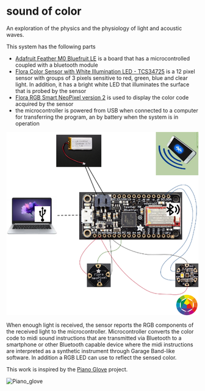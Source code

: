 # sound of color

An exploration of the physics and the physiology of light and acoustic waves.

This system has the following parts

- [Adafruit Feather M0 Bluefruit LE](https://www.adafruit.com/product/2995) is a board that has a microcontrolled coupled with a bluetooth module
- [Flora Color Sensor with White Illumination LED - TCS34725](https://www.adafruit.com/product/1356) is a 12 pixel sensor with groups of 3 pixels sensitive to red, green, blue and clear light. In addition, it has a bright white LED that illuminates the surface that is probed by the sensor
- [Flora RGB Smart NeoPixel version 2](https://www.adafruit.com/product/1260) is used to display the color code acquired by the sensor
- the microcontroller is powered from USB when connected to a computer for transferring the program, an by battery when the system is in operation

![Diagramatic representation of the system](/assets/diagram.png)


When enough light is received, the sensor reports the RGB components of the received light to the microcontroller. Microcontroller converts the color code to midi sound instructions that are transmitted via Bluetooth to a smartphone or other Bluetooth capable device where the midi instructions are interpreted as a synthetic instrument through Garage Band-like software. In addition a RGB LED can use to reflect the sensed color.

This work is inspired by the [Piano Glove](https://learn.adafruit.com/pianoglove) project.

![Piano_glove](https://cdn-learn.adafruit.com/assets/assets/000/010/099/small240/flora_IMG_2874.jpg?1396902320)

